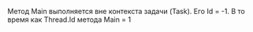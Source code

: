 Метод Main выполняется вне контекста задачи (Task). Его Id = -1.
В то время как Thread.Id метода Main = 1
